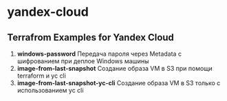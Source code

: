 # yandex-cloud
## Terrafrom Examples for Yandex Cloud  
1. **windows-password** Передача пароля через Metadata с шифрованием при деплое Windows машины  
2. **image-from-last-snapshot** Создание образа VM в S3 при помощи terraform и yc cli   
3. **image-from-last-snapshot-yc-cli** Создание образа VM в S3 только с использованием yc cli   
